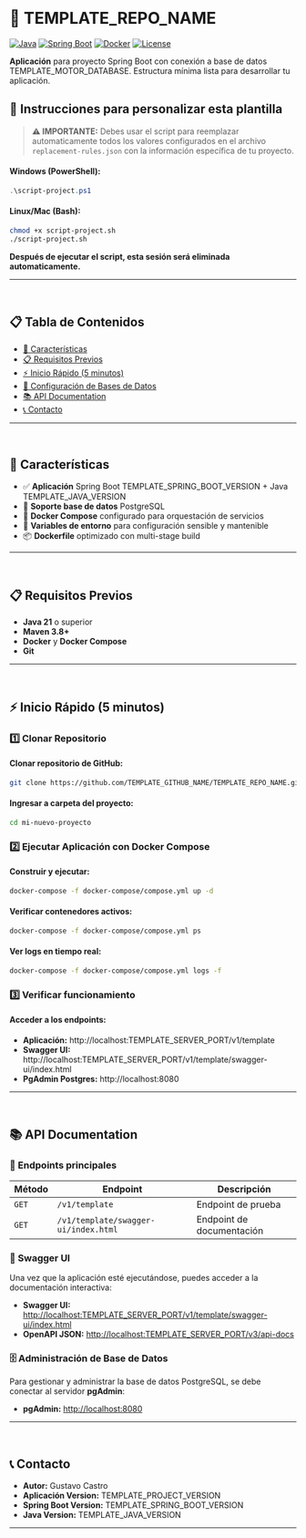 <br>

# 🚀 TEMPLATE_REPO_NAME

[![Java](https://img.shields.io/badge/Java-21-orange.svg)](https://openjdk.java.net/projects/jdk/21/)
[![Spring Boot](https://img.shields.io/badge/Spring%20Boot-3.4.1-brightgreen.svg)](https://spring.io/projects/spring-boot)
[![Docker](https://img.shields.io/badge/Docker-Ready-blue.svg)](https://www.docker.com/)
[![License](https://img.shields.io/badge/License-MIT-yellow.svg)](https://opensource.org/licenses/MIT)

**Aplicación** para proyecto Spring Boot con conexión a base de datos TEMPLATE_MOTOR_DATABASE. Estructura mínima lista para desarrollar tu aplicación.

## 📝 Instrucciones para personalizar esta plantilla

> **⚠️ IMPORTANTE:** Debes usar el script para reemplazar automaticamente todos los valores configurados en el archivo `replacement-rules.json` con la información específica de tu proyecto.

#### Windows (PowerShell):
```powershell
.\script-project.ps1
```

#### Linux/Mac (Bash):
```bash
chmod +x script-project.sh
./script-project.sh
```

**Después de ejecutar el script, esta sesión será eliminada automaticamente.**

---
<br>

## 📋 Tabla de Contenidos

- [🚀 Características](#características)
- [📋 Requisitos Previos](#requisitos-previos)
- [⚡ Inicio Rápido (5 minutos)](#inicio-rapido)
- [💾 Configuración de Bases de Datos](settings-README.md)
- [📚 API Documentation](#api-documentation)
- [📞 Contacto](#contacto)

---
<br>

## <a id="características"></a>🚀 Características

- ✅ **Aplicación** Spring Boot TEMPLATE_SPRING_BOOT_VERSION + Java TEMPLATE_JAVA_VERSION
- 💾 **Soporte base de datos** PostgreSQL
- 🐳 **Docker Compose** configurado para orquestación de servicios
- 🔧 **Variables de entorno** para configuración sensible y mantenible
- 📦 **Dockerfile** optimizado con multi-stage build

---
<br>

## <a id="requisitos-previos"></a>📋 Requisitos Previos

- **Java 21** o superior
- **Maven 3.8+**
- **Docker** y **Docker Compose**
- **Git**

---
<br>

## <a id="inicio-rapido"></a>⚡ Inicio Rápido (5 minutos)

### 1️⃣ Clonar Repositorio

#### Clonar repositorio de GitHub:
```bash
git clone https://github.com/TEMPLATE_GITHUB_NAME/TEMPLATE_REPO_NAME.git mi-nuevo-proyecto
```

#### Ingresar a carpeta del proyecto:
```bash
cd mi-nuevo-proyecto
```

### 2️⃣ Ejecutar Aplicación con Docker Compose

#### Construir y ejecutar:
```bash
docker-compose -f docker-compose/compose.yml up -d
```

#### Verificar contenedores activos:
```bash
docker-compose -f docker-compose/compose.yml ps
```

#### Ver logs en tiempo real:
```bash
docker-compose -f docker-compose/compose.yml logs -f
```

### 3️⃣ Verificar funcionamiento

#### Acceder a los endpoints:
- **Aplicación:** http://localhost:TEMPLATE_SERVER_PORT/v1/template
- **Swagger UI:** http://localhost:TEMPLATE_SERVER_PORT/v1/template/swagger-ui/index.html
- **PgAdmin Postgres:** http://localhost:8080

---
<br>

## <a id="api-documentation"></a>📚 API Documentation

### 🔗 Endpoints principales

| Método | Endpoint | Descripción |
|--------|----------|-------------|
| `GET` | `/v1/template` | Endpoint de prueba |
| `GET` | `/v1/template/swagger-ui/index.html` | Endpoint de documentación |

### 📖 Swagger UI

Una vez que la aplicación esté ejecutándose, puedes acceder a la documentación interactiva:

- **Swagger UI:** [http://localhost:TEMPLATE_SERVER_PORT/v1/template/swagger-ui/index.html](http://localhost:TEMPLATE_SERVER_PORT/v1/template/swagger-ui/index.html)
- **OpenAPI JSON:** [http://localhost:TEMPLATE_SERVER_PORT/v3/api-docs](http://localhost:TEMPLATE_SERVER_PORT/v3/api-docs)

### 🗄️ Administración de Base de Datos

Para gestionar y administrar la base de datos PostgreSQL, se debe conectar al servidor **pgAdmin**:

- **pgAdmin:** [http://localhost:8080](http://localhost:8080)

---
<br>

## <a id="contacto"></a>📞 Contacto

- **Autor:** Gustavo Castro
- **Aplicación Version:** TEMPLATE_PROJECT_VERSION
- **Spring Boot Version:** TEMPLATE_SPRING_BOOT_VERSION
- **Java Version:** TEMPLATE_JAVA_VERSION

---
